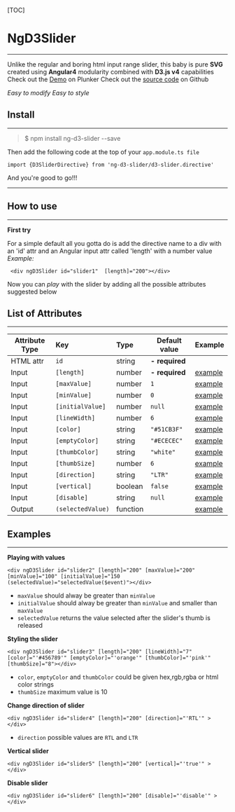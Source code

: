 [TOC]
# NgD3Slider
----------
Unlike the regular and boring html input range slider, this baby is pure **SVG** created using **Angular4** modularity combined with **D3.js v4** capabilities
Check out the [Demo](https://embed.plnkr.co/JQo42K/) on Plunker
Check out the [source code](https://github.com/arbelzinger/ng-d3-slider.git) on Github

*Easy to modify Easy to style*

Install
-------------
----------
> $ npm install ng-d3-slider --save

Then add the following code at the top of your `app.module.ts file`
```
import {D3SliderDirective} from 'ng-d3-slider/d3-slider.directive'
```
And you're good to go!!!

----------
How to use
-------------
----------

**First try**

For a simple default all you gotta do is add the directive name to a div with an 'id' attr and an Angular input attr called 'length' with a number value
*Example:*
```
 <div ngD3Slider id="slider1"  [length]="200"></div>
```
Now you can *play*  with the slider by adding all the possible attributes suggested below

List of Attributes
----------------------
----------

|Attribute Type| Key             | Type   | Default value|Example     |
|--------------|:----------------|:-------|--------------|--------|
|HTML attr     |`id`             |string  |**- required**||
|Input         |`[length]`       |number  |**- required**|[example](#value)|
|Input         |`[maxValue]`     |number  | `1`          |[example](#value)|
|Input         |`[minValue]`     |number  | `0`          |[example](#value)|
|Input         |`[initialValue]` |number  | `null`       |[example](#value)|
|Input         |`[lineWidth]`    |number  |  `6`         |[example](#style)|
|Input         |`[color]`        |string  | `"#51CB3F"`  |[example](#style)|
|Input         |`[emptyColor]`   |string  | `"#ECECEC"`  |[example](#style)|
|Input         |`[thumbColor]`   |string  |  `"white"`   |[example](#style)|
|Input         |`[thumbSize]`    |number  | `6`          |[example](#style)|
|Input         |`[direction]`    |string  | `"LTR"`      |[example](#direction)|
|Input         |`[vertical]`     |boolean | `false`      |[example](#vertical)|
|Input         |`[disable]`      |string  | `null`       |[example](#disable)|
|Output        |`(selectedValue)`|function|              |[example](#value)|

Examples
----------------------
----------
<a id="value"></a>
**Playing with values**
```
<div ngD3Slider id="slider2" [length]="200" [maxValue]="200" [minValue]="100" [initialValue]="150 (selectedValue)="selectedValue($event)"></div>
```
* `maxValue` should alway be greater than `minValue`
* `initialValue` should alway be greater than `minValue` and smaller than `maxValue`
*  `selectedValue` returns the value selected after the slider's thumb is released

<a id="style"></a>
**Styling the slider**
```
<div ngD3Slider id="slider3" [length]="200" [lineWidth]="7" [color]="'#456789'" [emptyColor]="'orange'" [thumbColor]="'pink'" [thumbSize]="8"></div>
```
* `color`, `emptyColor` and `thumbColor` could be given hex,rgb,rgba or html color strings
* `thumbSize` maximum value is 10

<a id="direction"></a>
**Change direction of slider**
```
<div ngD3Slider id="slider4" [length]="200" [direction]="'RTL'" ></div>
```
* `direction` possible values are `RTL` and `LTR`

<a id="vertical"></a>
**Vertical slider**
```
<div ngD3Slider id="slider5" [length]="200" [vertical]="'true'" ></div>
```
<a id="disable"></a>
     **Disable slider**
```
<div ngD3Slider id="slider6" [length]="200" [disable]="'disable'" ></div>
```



